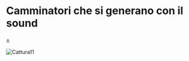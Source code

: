 **<h1>Camminatori che si generano con il sound</h1>**



[+](https://editor.p5js.org/gasperonisiria/full/p1ZsFbjag) </br> </br>
![Cattura11](https://user-images.githubusercontent.com/77029849/114786448-6b812d00-9d7e-11eb-8ce5-be1f450b15ec.JPG)
